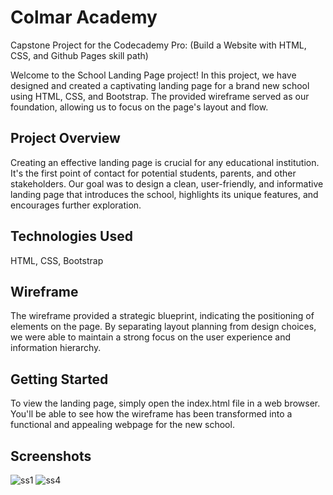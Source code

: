 
# Colmar Academy
Capstone Project for the Codecademy Pro:
(Build a Website with HTML, CSS, and Github Pages skill path)

Welcome to the School Landing Page project! In this project, we have designed and created a captivating landing page for a brand new school using HTML, CSS, and Bootstrap. The provided wireframe served as our foundation, allowing us to focus on the page's layout and flow.

## Project Overview
Creating an effective landing page is crucial for any educational institution. It's the first point of contact for potential students, parents, and other stakeholders. Our goal was to design a clean, user-friendly, and informative landing page that introduces the school, highlights its unique features, and encourages further exploration.


## Technologies Used
HTML,
CSS,
Bootstrap


## Wireframe
The wireframe provided a strategic blueprint, indicating the positioning of elements on the page. By separating layout planning from design choices, we were able to maintain a strong focus on the user experience and information hierarchy.

## Getting Started
To view the landing page, simply open the index.html file in a web browser. You'll be able to see how the wireframe has been transformed into a functional and appealing webpage for the new school.

## Screenshots
![ss1](https://github.com/Shi9876/Colmar_Academy/assets/72307779/166c5779-a3df-4f88-bd9a-c7b31bd5bf8e)
![ss4](https://github.com/Shi9876/Colmar_Academy/assets/72307779/781a1db9-0f55-4bf6-956f-c1cf4724c233)



